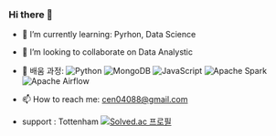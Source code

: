 ### Hi there 👋

- 🌱 I’m currently learning: Pyrhon, Data Science

- 👯 I’m looking to collaborate on Data Analystic

- 🤔 배움 과정: ![Python](https://img.shields.io/badge/python-3670A0?style=for-the-badge&logo=python&logoColor=ffdd54)
![MongoDB](https://img.shields.io/badge/MongoDB-%234ea94b.svg?style=for-the-badge&logo=mongodb&logoColor=white)
![JavaScript](https://img.shields.io/badge/javascript-%23323330.svg?style=for-the-badge&logo=javascript&logoColor=%23F7DF1E)
![Apache Spark](https://img.shields.io/badge/Apache%20Spark-FDEE21?style=flat-square&logo=apachespark&logoColor=black)
![Apache Airflow](https://img.shields.io/badge/Apache%20Airflow-017CEE?style=for-the-badge&logo=Apache%20Airflow&logoColor=white)
- 📫 How to reach me: cen04088@gmail.com
- support : Tottenham
[![Solved.ac 프로필](http://mazassumnida.wtf/api/v2/generate_badge?boj=cen04088)](https://solved.ac/cen04088)


